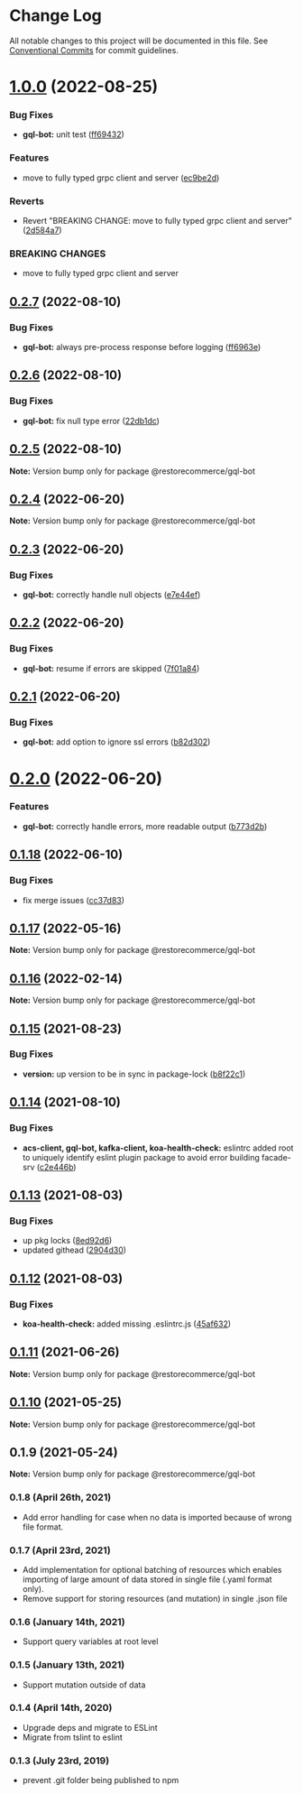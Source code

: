 # Change Log

All notable changes to this project will be documented in this file.
See [Conventional Commits](https://conventionalcommits.org) for commit guidelines.

# [1.0.0](https://github.com/restorecommerce/libs/compare/@restorecommerce/gql-bot@0.2.7...@restorecommerce/gql-bot@1.0.0) (2022-08-25)


### Bug Fixes

* **gql-bot:** unit test ([ff69432](https://github.com/restorecommerce/libs/commit/ff69432fb60238b76aec9f0dd0b5a95c6197bcdf))


### Features

* move to fully typed grpc client and server ([ec9be2d](https://github.com/restorecommerce/libs/commit/ec9be2daff0823e9ba440a2845b7b1a7f2d74b50))


### Reverts

* Revert "BREAKING CHANGE: move to fully typed grpc client and server" ([2d584a7](https://github.com/restorecommerce/libs/commit/2d584a709632ae608f595a2c836deabd34f671d9))


### BREAKING CHANGES

* move to fully typed grpc client and server





## [0.2.7](https://github.com/restorecommerce/libs/compare/@restorecommerce/gql-bot@0.2.6...@restorecommerce/gql-bot@0.2.7) (2022-08-10)


### Bug Fixes

* **gql-bot:** always pre-process response before logging ([ff6963e](https://github.com/restorecommerce/libs/commit/ff6963e0f2c7c5c0d61a3d1f890706f52fe02d91))





## [0.2.6](https://github.com/restorecommerce/libs/compare/@restorecommerce/gql-bot@0.2.5...@restorecommerce/gql-bot@0.2.6) (2022-08-10)


### Bug Fixes

* **gql-bot:** fix null type error ([22db1dc](https://github.com/restorecommerce/libs/commit/22db1dce1d3e31658852cb80194aa2140ecc0970))





## [0.2.5](https://github.com/restorecommerce/libs/compare/@restorecommerce/gql-bot@0.2.4...@restorecommerce/gql-bot@0.2.5) (2022-08-10)

**Note:** Version bump only for package @restorecommerce/gql-bot





## [0.2.4](https://github.com/restorecommerce/libs/compare/@restorecommerce/gql-bot@0.2.3...@restorecommerce/gql-bot@0.2.4) (2022-06-20)

**Note:** Version bump only for package @restorecommerce/gql-bot





## [0.2.3](https://github.com/restorecommerce/libs/compare/@restorecommerce/gql-bot@0.2.2...@restorecommerce/gql-bot@0.2.3) (2022-06-20)


### Bug Fixes

* **gql-bot:** correctly handle null objects ([e7e44ef](https://github.com/restorecommerce/libs/commit/e7e44ef95585d423ddee7d41b6cc196ad1668284))





## [0.2.2](https://github.com/restorecommerce/libs/compare/@restorecommerce/gql-bot@0.2.1...@restorecommerce/gql-bot@0.2.2) (2022-06-20)


### Bug Fixes

* **gql-bot:** resume if errors are skipped ([7f01a84](https://github.com/restorecommerce/libs/commit/7f01a84f19a81360b94d8dc9421cb572d0fb3cd5))





## [0.2.1](https://github.com/restorecommerce/libs/compare/@restorecommerce/gql-bot@0.2.0...@restorecommerce/gql-bot@0.2.1) (2022-06-20)


### Bug Fixes

* **gql-bot:** add option to ignore ssl errors ([b82d302](https://github.com/restorecommerce/libs/commit/b82d3020318ec5495ad1c6143cd5c80cb1657f80))





# [0.2.0](https://github.com/restorecommerce/libs/compare/@restorecommerce/gql-bot@0.1.18...@restorecommerce/gql-bot@0.2.0) (2022-06-20)


### Features

* **gql-bot:** correctly handle errors, more readable output ([b773d2b](https://github.com/restorecommerce/libs/commit/b773d2b94d41233f9660a96de5cac4e85f305e66))





## [0.1.18](https://github.com/restorecommerce/libs/compare/@restorecommerce/gql-bot@0.1.17...@restorecommerce/gql-bot@0.1.18) (2022-06-10)


### Bug Fixes

* fix merge issues ([cc37d83](https://github.com/restorecommerce/libs/commit/cc37d8356df3b494af8c6af9e39304a49073301c))





## [0.1.17](https://github.com/restorecommerce/libs/compare/@restorecommerce/gql-bot@0.1.16...@restorecommerce/gql-bot@0.1.17) (2022-05-16)

**Note:** Version bump only for package @restorecommerce/gql-bot





## [0.1.16](https://github.com/restorecommerce/libs/compare/@restorecommerce/gql-bot@0.1.15...@restorecommerce/gql-bot@0.1.16) (2022-02-14)

**Note:** Version bump only for package @restorecommerce/gql-bot





## [0.1.15](https://github.com/restorecommerce/libs/compare/@restorecommerce/gql-bot@0.1.14...@restorecommerce/gql-bot@0.1.15) (2021-08-23)


### Bug Fixes

* **version:** up version to be in sync in package-lock ([b8f22c1](https://github.com/restorecommerce/libs/commit/b8f22c1268ee2af4beff7d88bda30f197896e3d2))





## [0.1.14](https://github.com/restorecommerce/libs/compare/@restorecommerce/gql-bot@0.1.13...@restorecommerce/gql-bot@0.1.14) (2021-08-10)


### Bug Fixes

* **acs-client, gql-bot, kafka-client, koa-health-check:** eslintrc added root to uniquely identify eslint plugin package to avoid error building facade-srv ([c2e446b](https://github.com/restorecommerce/libs/commit/c2e446bf0f09d7fa4f000da3bb09fd612cb9526c))





## [0.1.13](https://github.com/restorecommerce/libs/compare/@restorecommerce/gql-bot@0.1.12...@restorecommerce/gql-bot@0.1.13) (2021-08-03)


### Bug Fixes

* up pkg locks ([8ed92d6](https://github.com/restorecommerce/libs/commit/8ed92d613b9a095e4b5066056ac566e5dbcf1472))
* updated githead ([2904d30](https://github.com/restorecommerce/libs/commit/2904d30e5773dc8a87c01a08ff6481f99d692354))





## [0.1.12](https://github.com/restorecommerce/libs/compare/@restorecommerce/gql-bot@0.1.11...@restorecommerce/gql-bot@0.1.12) (2021-08-03)


### Bug Fixes

* **koa-health-check:** added missing .eslintrc.js ([45af632](https://github.com/restorecommerce/libs/commit/45af632955d2dd448e7a27f4e8c4b971412cd004))





## [0.1.11](https://github.com/restorecommerce/libs/compare/@restorecommerce/gql-bot@0.1.10...@restorecommerce/gql-bot@0.1.11) (2021-06-26)

**Note:** Version bump only for package @restorecommerce/gql-bot





## [0.1.10](https://github.com/restorecommerce/gql-bot/compare/@restorecommerce/gql-bot@0.1.9...@restorecommerce/gql-bot@0.1.10) (2021-05-25)

**Note:** Version bump only for package @restorecommerce/gql-bot





## 0.1.9 (2021-05-24)

**Note:** Version bump only for package @restorecommerce/gql-bot





### 0.1.8 (April 26th, 2021)

- Add error handling for case when no data is imported because of wrong file format.

### 0.1.7 (April 23rd, 2021)

- Add implementation for optional batching of resources which enables
importing of large amount of data stored in single file (.yaml format only).
- Remove support for storing resources (and mutation) in single .json file  

### 0.1.6 (January 14th, 2021)

- Support query variables at root level

### 0.1.5 (January 13th, 2021)

- Support mutation outside of data

### 0.1.4 (April 14th, 2020)

- Upgrade deps and migrate to ESLint
- Migrate from tslint to eslint

### 0.1.3 (July 23rd, 2019)

- prevent .git folder being published to npm
